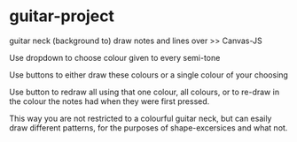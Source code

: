 # guitar-project
guitar neck (background to) draw notes and lines over >> Canvas-JS

Use dropdown to choose colour given to every semi-tone

Use buttons to either draw these colours or a single colour of your choosing

Use button to redraw all using that one colour, all colours, or to re-draw in the colour the notes had when they were first pressed.


This way you are not restricted to a colourful guitar neck, but can esaily draw different patterns, for the purposes of shape-excersices and what not.
